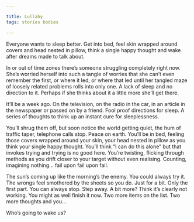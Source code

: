 ```yaml
---

title: Lullaby
tags: stories bodies

---
```


Everyone wants to sleep better. Get into bed, feel skin wrapped around covers and head nested in pillow, think a single happy thought and wake after dreams made to talk about.

In or out of time zones there’s someone struggling completely right now. She’s worried herself into such a tangle of worries that she can’t even remember the first, or where it led, or where that led until her tangled maze of loosely related problems rolls into only one. A lack of sleep and no direction to it. Perhaps if she thinks about it a little more she’ll get there.

It’ll be a week ago. On the television, on the radio in the car, in an article in the newspaper or passed on by a friend. Fool proof directions for sleep. A series of thoughts to think up an instant cure for sleeplessness.

You’ll shrug them off, but soon notice the world getting quiet, the hum of traffic taper, telephone calls stop. Peace on earth.
You’ll be in bed, feeling those covers wrapped around your skin, your head nested in pillow as you think your single happy thought. You’ll think “I can do this alone” but that invokes trying and trying is no good here. You’re twisting, flicking through methods as you drift closer to your target without even realising. Counting, imagining nothing… fail upon fail upon fail.

The sun’s coming up like the morning’s the enemy. You could always try it. The wrongs feel smothered by the sheets so you do. Just for a bit. Only the first part. You can always stop. Step away. A bit more? Think it’s clearly not working. You might as well finish it now. Two more items on the list. Two more thoughts and you…

Who’s going to wake us?
